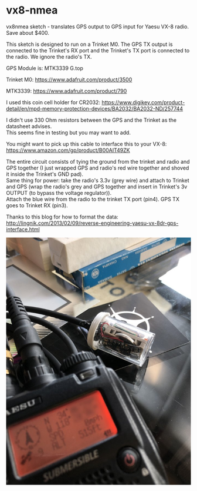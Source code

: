 # vx8-nmea

vx8nmea sketch - translates GPS output to GPS input for Yaesu VX-8 radio.  Save about $400.

This sketch is designed to run on a Trinket M0.  The GPS TX output is connected to the Trinket's RX port 
and the Trinket's TX port is connected to the radio.  We ignore the radio's TX.

GPS Module is: MTK3339 G.top

Trinket M0: https://www.adafruit.com/product/3500

MTK3339:  https://www.adafruit.com/product/790

I used this coin cell holder for CR2032: 
https://www.digikey.com/product-detail/en/mpd-memory-protection-devices/BA2032/BA2032-ND/257744

I didn't use 330 Ohm resistors between the GPS and the Trinket as the datasheet advises.  
This seems fine in testing but you may want to add.

You might want to pick up this cable to interface this to your VX-8:
https://www.amazon.com/gp/product/B00AIT49ZK

The entire circuit consists of tying the ground from the trinket and radio and GPS together (I just wrapped GPS and radio's red wire together and shoved it inside the Trinket's GND pad).  
Same thing for power: take the radio's 3.3v (grey wire) and attach to Trinket and GPS (wrap the radio's grey and GPS together and insert in Trinket's 3v OUTPUT (to bypass the voltage regulator)).  
Attach the blue wire from the radio to the trinket TX port (pin4). GPS TX goes to Trinket RX (pin3).

Thanks to this blog for how to format the data:
http://lingnik.com/2013/02/09/reverse-engineering-yaesu-vx-8dr-gps-interface.html


![](https://raw.githubusercontent.com/crazypill/vx8-nmea/master/GPS-VX8.jpeg)


